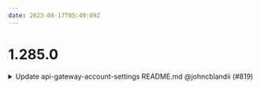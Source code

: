 ```yaml
---
date: 2023-08-17T05:49:09Z
---
```


# 1.285.0

<details>
  <summary>Update api-gateway-account-settings README.md @johncblandii (#819)</summary>

### what
* Updated the title

### why
* It was an extra helping of copy/pasta

### references


</details>